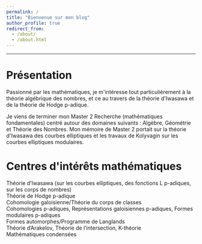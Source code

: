 ```yaml
---
permalink: /
title: "Bienvenue sur mon blog"
author_profile: true
redirect_from: 
  - /about/
  - /about.html
---
```

---

Présentation
======
Passionné par les mathématiques, je m'intéresse tout particulièrement à la théorie algébrique des nombres, et ce au travers de la théorie d'Iwasawa et de la théorie de Hodge p-adique.  

Je viens de terminer mon Master 2 Recherche (mathématiques fondamentales) centré autour des domaines suivants : Algèbre, Géométrie et Théorie des Nombres. Mon mémoire de Master 2 portait sur la théorie d'Iwasawa des courbes elliptiques et les travaux de Kolyvagin sur les courbes elliptiques modulaires.

Centres d'intérêts mathématiques
======
Théorie d’Iwasawa (sur les courbes elliptiques, des fonctions L p-adiques, sur les corps de nombres)  
Théorie de Hodge p-adique  
Cohomologie galoisienne/Théorie du corps de classes  
Cohomologies p-adiques, Représentations galoisiennes p-adiques, Formes modulaires p-adiques  
Formes automorphes/Programme de Langlands  
Théorie d’Arakelov, Théorie de l’intersection, K-théorie  
Mathématiques condensées